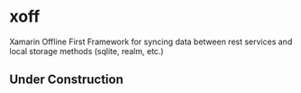 # xoff
Xamarin Offline First Framework for syncing data between rest services and local storage methods (sqlite, realm, etc.)

## Under Construction 
